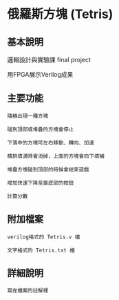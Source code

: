# 俄羅斯方塊 (Tetris)
## 基本說明

邏輯設計與實驗課 final project

用FPGA展示Verilog成果

## 主要功能

    隨機出現一種方塊

    碰到頂部或堆疊的方塊會停止

    下落中的方塊可左右移動、轉向、加速

    橫排填滿時會消掉，上面的方塊會向下填補

    堆疊方塊碰到頂部的時候會結束遊戲

    增加快速下降至最底部的按鈕

    計算分數

## 附加檔案

    verilog格式的 Tetris.v 檔

    文字格式的 Tetris.txt 檔

## 詳細說明

    寫在檔案的註解裡
